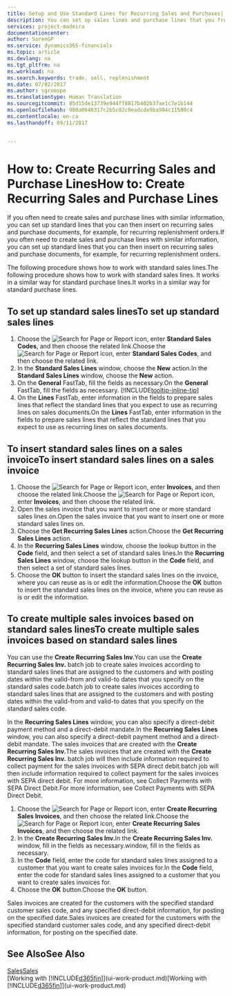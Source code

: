 ```yaml
---
title: Setup and Use Standard Lines for Recurring Sales and Purchases| Microsoft Docs
description: You can set up sales lines and purchase lines that you frequently make and then insert them on sales and purchase documents to quickly fill the lines with standard information.
services: project-madeira
documentationcenter: 
author: SorenGP
ms.service: dynamics365-financials
ms.topic: article
ms.devlang: na
ms.tgt_pltfrm: na
ms.workload: na
ms.search.keywords: trade, sell, replenishment
ms.date: 07/02/2017
ms.author: sgroespe
ms.translationtype: Human Translation
ms.sourcegitcommit: 85d15de13739e944ff8817b402b37ae1c7e1b144
ms.openlocfilehash: 980a0646317c2b5c02c0eadcde9ba984c11580c4
ms.contentlocale: en-ca
ms.lasthandoff: 09/11/2017


---
```

# <a name="how-to-create-recurring-sales-and-purchase-lines"></a><span data-ttu-id="97f06-103">How to: Create Recurring Sales and Purchase Lines</span><span class="sxs-lookup"><span data-stu-id="97f06-103">How to: Create Recurring Sales and Purchase Lines</span></span>
<span data-ttu-id="97f06-104">If you often need to create sales and purchase lines with similar information, you can set up standard lines that you can then insert on recurring sales and purchase documents, for example, for recurring replenishment orders.</span><span class="sxs-lookup"><span data-stu-id="97f06-104">If you often need to create sales and purchase lines with similar information, you can set up standard lines that you can then insert on recurring sales and purchase documents, for example, for recurring replenishment orders.</span></span>  

<span data-ttu-id="97f06-105">The following procedure shows how to work with standard sales lines.</span><span class="sxs-lookup"><span data-stu-id="97f06-105">The following procedure shows how to work with standard sales lines.</span></span> <span data-ttu-id="97f06-106">It works in a similar way for standard purchase lines.</span><span class="sxs-lookup"><span data-stu-id="97f06-106">It works in a similar way for standard purchase lines.</span></span>  

## <a name="to-set-up-standard-sales-lines"></a><span data-ttu-id="97f06-107">To set up standard sales lines</span><span class="sxs-lookup"><span data-stu-id="97f06-107">To set up standard sales lines</span></span>  
1. <span data-ttu-id="97f06-108">Choose the ![Search for Page or Report](media/ui-search/search_small.png "Search for Page or Report icon") icon, enter **Standard Sales Codes**, and then choose the related link.</span><span class="sxs-lookup"><span data-stu-id="97f06-108">Choose the ![Search for Page or Report](media/ui-search/search_small.png "Search for Page or Report icon") icon, enter **Standard Sales Codes**, and then choose the related link.</span></span>  
2. <span data-ttu-id="97f06-109">In the **Standard Sales Lines** window, choose the **New** action.</span><span class="sxs-lookup"><span data-stu-id="97f06-109">In the **Standard Sales Lines** window, choose the **New** action.</span></span>  
3. <span data-ttu-id="97f06-110">On the **General** FastTab, fill the fields as necessary.</span><span class="sxs-lookup"><span data-stu-id="97f06-110">On the **General** FastTab, fill the fields as necessary.</span></span> [!INCLUDE[tooltip-inline-tip](includes/tooltip-inline-tip_md.md)]  
4. <span data-ttu-id="97f06-111">On the **Lines** FastTab, enter information in the fields to prepare sales lines that reflect the standard lines that you expect to use as recurring lines on sales documents.</span><span class="sxs-lookup"><span data-stu-id="97f06-111">On the **Lines** FastTab, enter information in the fields to prepare sales lines that reflect the standard lines that you expect to use as recurring lines on sales documents.</span></span>  

## <a name="to-insert-standard-sales-lines-on-a-sales-invoice"></a><span data-ttu-id="97f06-112">To insert standard sales lines on a sales invoice</span><span class="sxs-lookup"><span data-stu-id="97f06-112">To insert standard sales lines on a sales invoice</span></span>
1. <span data-ttu-id="97f06-113">Choose the ![Search for Page or Report](media/ui-search/search_small.png "Search for Page or Report icon") icon, enter **Invoices**, and then choose the related link.</span><span class="sxs-lookup"><span data-stu-id="97f06-113">Choose the ![Search for Page or Report](media/ui-search/search_small.png "Search for Page or Report icon") icon, enter **Invoices**, and then choose the related link.</span></span>
2. <span data-ttu-id="97f06-114">Open the sales invoice that you want to insert one or more standard sales lines on.</span><span class="sxs-lookup"><span data-stu-id="97f06-114">Open the sales invoice that you want to insert one or more standard sales lines on.</span></span>
3. <span data-ttu-id="97f06-115">Choose the **Get Recurring Sales Lines** action.</span><span class="sxs-lookup"><span data-stu-id="97f06-115">Choose the **Get Recurring Sales Lines** action.</span></span>
4. <span data-ttu-id="97f06-116">In the **Recurring Sales Lines** window, choose the lookup button in the **Code** field, and then select a set of standard sales lines.</span><span class="sxs-lookup"><span data-stu-id="97f06-116">In the **Recurring Sales Lines** window, choose the lookup button in the **Code** field, and then select a set of standard sales lines.</span></span>
5. <span data-ttu-id="97f06-117">Choose the **OK** button to insert the standard sales lines on the invoice, where you can reuse as is or edit the information.</span><span class="sxs-lookup"><span data-stu-id="97f06-117">Choose the **OK** button to insert the standard sales lines on the invoice, where you can reuse as is or edit the information.</span></span>

## <a name="to-create-multiple-sales-invoices-based-on-standard-sales-lines"></a><span data-ttu-id="97f06-118">To create multiple sales invoices based on standard sales lines</span><span class="sxs-lookup"><span data-stu-id="97f06-118">To create multiple sales invoices based on standard sales lines</span></span>
<span data-ttu-id="97f06-119">You can use the **Create Recurring Sales Inv.**</span><span class="sxs-lookup"><span data-stu-id="97f06-119">You can use the **Create Recurring Sales Inv.**</span></span> <span data-ttu-id="97f06-120">batch job to create sales invoices according to standard sales lines that are assigned to the customers and with posting dates within the valid-from and valid-to dates that you specify on the standard sales code.</span><span class="sxs-lookup"><span data-stu-id="97f06-120">batch job to create sales invoices according to standard sales lines that are assigned to the customers and with posting dates within the valid-from and valid-to dates that you specify on the standard sales code.</span></span>

<span data-ttu-id="97f06-121">In the **Recurring Sales Lines** window, you can also specify a direct-debit payment method and a direct-debit mandate.</span><span class="sxs-lookup"><span data-stu-id="97f06-121">In the **Recurring Sales Lines** window, you can also specify a direct-debit payment method and a direct-debit mandate.</span></span> <span data-ttu-id="97f06-122">The sales invoices that are created with the **Create Recurring Sales Inv.**</span><span class="sxs-lookup"><span data-stu-id="97f06-122">The sales invoices that are created with the **Create Recurring Sales Inv.**</span></span> <span data-ttu-id="97f06-123">batch job will then include information required to collect payment for the sales invoices with SEPA direct debit.</span><span class="sxs-lookup"><span data-stu-id="97f06-123">batch job will then include information required to collect payment for the sales invoices with SEPA direct debit.</span></span> <span data-ttu-id="97f06-124">For more information, see Collect Payments with SEPA Direct Debit.</span><span class="sxs-lookup"><span data-stu-id="97f06-124">For more information, see Collect Payments with SEPA Direct Debit.</span></span>

1. <span data-ttu-id="97f06-125">Choose the ![Search for Page or Report](media/ui-search/search_small.png "Search for Page or Report icon") icon, enter **Create Recurring Sales Invoices**, and then choose the related link.</span><span class="sxs-lookup"><span data-stu-id="97f06-125">Choose the ![Search for Page or Report](media/ui-search/search_small.png "Search for Page or Report icon") icon, enter **Create Recurring Sales Invoices**, and then choose the related link.</span></span>
2. <span data-ttu-id="97f06-126">In the **Create Recurring Sales Inv.**</span><span class="sxs-lookup"><span data-stu-id="97f06-126">In the **Create Recurring Sales Inv.**</span></span> <span data-ttu-id="97f06-127">window, fill in the fields as necessary.</span><span class="sxs-lookup"><span data-stu-id="97f06-127">window, fill in the fields as necessary.</span></span>
3. <span data-ttu-id="97f06-128">In the **Code** field, enter the code for standard sales lines assigned to a customer that you want to create sales invoices for.</span><span class="sxs-lookup"><span data-stu-id="97f06-128">In the **Code** field, enter the code for standard sales lines assigned to a customer that you want to create sales invoices for.</span></span>
4. <span data-ttu-id="97f06-129">Choose the **OK** button.</span><span class="sxs-lookup"><span data-stu-id="97f06-129">Choose the **OK** button.</span></span>

<span data-ttu-id="97f06-130">Sales invoices are created for the customers with the specified standard customer sales code, and any specified direct-debit information, for posting on the specified date.</span><span class="sxs-lookup"><span data-stu-id="97f06-130">Sales invoices are created for the customers with the specified standard customer sales code, and any specified direct-debit information, for posting on the specified date.</span></span>

## <a name="see-also"></a><span data-ttu-id="97f06-131">See Also</span><span class="sxs-lookup"><span data-stu-id="97f06-131">See Also</span></span>  
[<span data-ttu-id="97f06-132">Sales</span><span class="sxs-lookup"><span data-stu-id="97f06-132">Sales</span></span>](sales-manage-sales.md)  
<span data-ttu-id="97f06-133">[Working with [!INCLUDE[d365fin](includes/d365fin_md.md)]](ui-work-product.md)</span><span class="sxs-lookup"><span data-stu-id="97f06-133">[Working with [!INCLUDE[d365fin](includes/d365fin_md.md)]](ui-work-product.md)</span></span>

